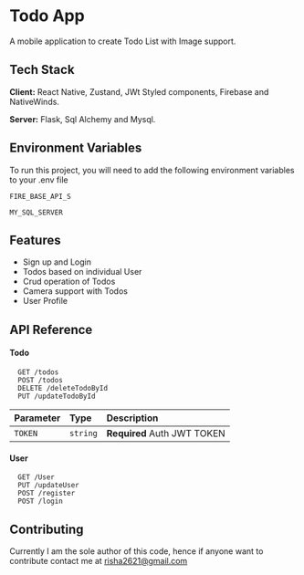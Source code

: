 
# Todo App

A mobile application to create Todo List with Image support.




## Tech Stack

**Client:** React Native, Zustand, JWt Styled components, Firebase and NativeWinds.

**Server:** Flask, Sql Alchemy and Mysql.


## Environment Variables

To run this project, you will need to add the following environment variables to your .env file

`FIRE_BASE_API_S`

`MY_SQL_SERVER`


## Features

- Sign up and Login
- Todos based on individual User
- Crud operation of Todos
- Camera support with Todos
- User Profile


## API Reference

#### Todo

```http
  GET /todos
  POST /todos
  DELETE /deleteTodoById
  PUT /updateTodoById
```

| Parameter | Type     | Description                |
| :-------- | :------- | :------------------------- |
| `TOKEN` | `string` | **Required** Auth JWT TOKEN |

#### User

```http
  GET /User
  PUT /updateUser
  POST /register
  POST /login
```



## Contributing

Currently I am the sole author of this code, hence if anyone want to contribute contact me at risha2621@gmail.com

